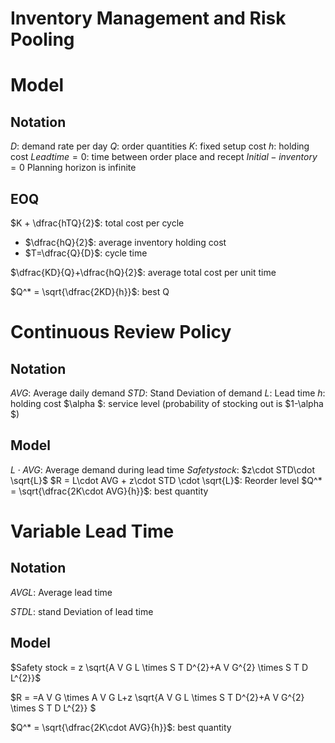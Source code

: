 # Inventory Management and Risk Pooling

# Model 

## Notation 

$D$: demand rate per day 
$Q$: order quantities
$K$: fixed setup cost 
$h$: holding cost 
$Leadtime = 0$: time between order place and recept
$Initial-inventory = 0$
Planning horizon is infinite 

## EOQ

$K + \dfrac{hTQ}{2}$: total cost per cycle
- $\dfrac{hQ}{2}$: average inventory holding cost 
- $T=\dfrac{Q}{D}$: cycle time 

$\dfrac{KD}{Q}+\dfrac{hQ}{2}$: average total cost per unit time 

$Q^* = \sqrt{\dfrac{2KD}{h}}$: best Q 

# Continuous Review Policy 

## Notation 

$AVG$: Average daily demand 
$STD$: Stand Deviation of demand 
$L$: Lead time 
$h$: holding cost 
$\alpha $: service level (probability of stocking out is $1-\alpha  $)

## Model 

$L\cdot AVG$: Average demand during lead time 
$Safety stock$: $z\cdot STD\cdot \sqrt{L}$
$R = L\cdot AVG + z\cdot STD \cdot \sqrt{L}$: Reorder level
$Q^* = \sqrt{\dfrac{2K\cdot AVG}{h}}$: best quantity 

# Variable Lead Time 

## Notation 

$AVGL$: Average lead time 

$STDL$: stand Deviation of lead time 

## Model 

$Safety stock = z \sqrt{A V G L \times S T D^{2}+A V G^{2} \times S T D L^{2}}$

$R = =A V G \times A V G L+z \sqrt{A V G L \times S T D^{2}+A V G^{2} \times S T D L^{2}} $

$Q^* = \sqrt{\dfrac{2K\cdot AVG}{h}}$: best quantity 



